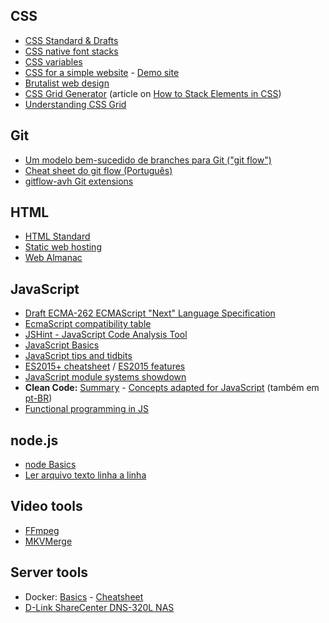## CSS
+ [CSS Standard & Drafts](https://www.w3.org/Style/CSS/)
+ [CSS native font stacks](CSS-native-font-stacks)
+ [CSS variables](https://developer.mozilla.org/en-US/docs/Web/CSS/Using_CSS_variables)
+ [CSS for a simple website](CSS-for-a-simple-website) - [Demo site](https://hvianna.github.io/simple/)
+ [Brutalist web design](https://brutalist-web.design/)
+ [CSS Grid Generator](https://cssgrid-generator.netlify.com/) (article on [How to Stack Elements in CSS](https://css-tricks.com/how-to-stack-elements-in-css/))
+ [Understanding CSS Grid](https://www.smashingmagazine.com/2020/01/understanding-css-grid-container/)

## Git
+ [Um modelo bem-sucedido de branches para Git ("git flow")](gitflow)
+ [Cheat sheet do git flow (Português)](https://danielkummer.github.io/git-flow-cheatsheet/index.pt_BR.html)
+ [gitflow-avh Git extensions](https://github.com/petervanderdoes/gitflow-avh)

## HTML
+ [HTML Standard](https://html.spec.whatwg.org/multipage/)
+ [Static web hosting](Static-web-hosting)
+ [Web Almanac](https://almanac.httparchive.org/)

## JavaScript
+ [Draft ECMA-262 ECMAScript "Next" Language Specification](https://tc39.github.io/ecma262/)
+ [EcmaScript compatibility table](http://kangax.github.io/compat-table/es6/)
+ [JSHint - JavaScript Code Analysis Tool](https://jshint.com/)
+ [JavaScript Basics](JavaScript-Basics)
+ [JavaScript tips and tidbits](https://github.com/nas5w/javascript-tips-and-tidbits)
+ [ES2015+ cheatsheet](https://devhints.io/es6) / [ES2015 features](https://babeljs.io/docs/en/learn/)
+ [JavaScript module systems showdown](https://auth0.com/blog/javascript-module-systems-showdown/)
+ **Clean Code:** [Summary](https://gist.github.com/wojteklu/73c6914cc446146b8b533c0988cf8d29) - [Concepts adapted for JavaScript](https://github.com/ryanmcdermott/clean-code-javascript) (também em [pt-BR](https://github.com/felipe-augusto/clean-code-javascript))
+ [Functional programming in JS](https://softwarebrothers.co/blog/functional-programming-in-javascript/)

## node.js
+ [node Basics](node-basics)
+ [Ler arquivo texto linha a linha](https://gist.github.com/hvianna/cb42092465805308304e14443b93ca8f)

## Video tools
+ [FFmpeg](FFmpeg)
+ [MKVMerge](MKVMerge)

## Server tools
+ Docker: [Basics](Docker) - [Cheatsheet](Docker-cheatsheet)
+ [D-Link ShareCenter DNS-320L NAS](DNS-320L)
